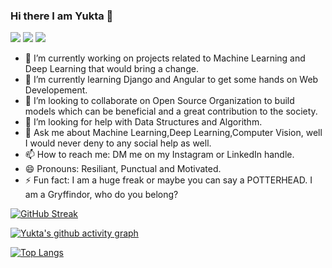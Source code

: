### Hi there I am Yukta 👋
![](https://img.shields.io/badge/MOOD-FOCUSED-informational?style=flat&logo=&logoColor=white&color=2bbc8a)    ![](https://camo.githubusercontent.com/f1059f8ad6f35ba5ad47d1f745939edf206e2c228036c6cbce124678abdd2d01/68747470733a2f2f6b6f6d617265762e636f6d2f67687076632f3f757365726e616d653d536d6565744d6568746126636f6c6f723d626c756576696f6c6574)
![](https://camo.githubusercontent.com/d0833a475202d51c8b26bebb54961c31d4ed77133d68da32833b8bd1e04c5700/68747470733a2f2f6b6f6d617265762e636f6d2f67687076632f3f757365726e616d653d506f757368616c693032303226636f6c6f723d626c756576696f6c6574)

- 🔭 I’m currently working on projects related to Machine Learning and Deep Learning that would bring a change.
- 🌱 I’m currently learning Django and Angular to get some hands on Web Developement.
- 👯 I’m looking to collaborate on Open Source Organization to build models which can be beneficial and a great contribution to the society.
- 🤔 I’m looking for help with Data Structures and Algorithm.
- 💬 Ask me about Machine Learning,Deep Learning,Computer Vision, well I would never deny to any social help as well.
- 📫 How to reach me: DM me on my Instagram or LinkedIn handle.
- 😄 Pronouns: Resiliant, Punctual and Motivated.
- ⚡ Fun fact: I am a huge freak or maybe you can say a POTTERHEAD. I am a Gryffindor, who do you belong?

[![GitHub Streak](https://github-readme-streak-stats.herokuapp.com/?user=Yukta30&theme=dark)](https://git.io/streak-stats)

[![Yukta's github activity graph](https://activity-graph.herokuapp.com/graph?username=Yukta30&theme=react-dark)](https://github.com/Yukta30/github-readme-activity-graph)





[![Top Langs](https://github-readme-stats.vercel.app/api/top-langs/?username=Yukta30)](https://github.com/Yukta30/github-readme-stats)

